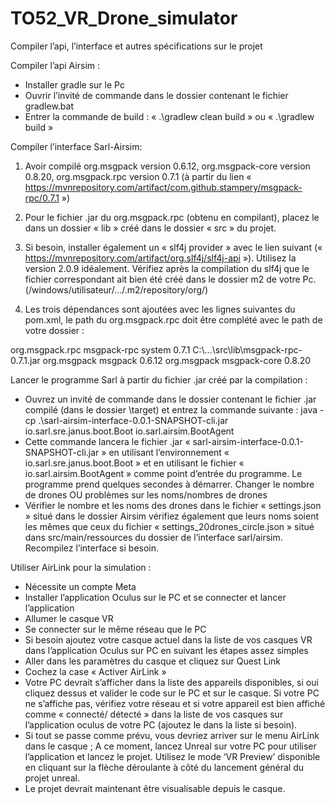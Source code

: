 # TO52_VR_Drone_simulator
Compiler l’api, l’interface et autres spécifications sur le projet

Compiler l’api Airsim : 

- Installer gradle sur le Pc
 - Ouvrir l’invité de commande dans le dossier contenant le fichier gradlew.bat 
 - Entrer la commande de build : « .\gradlew clean build » ou « .\gradlew build »
 

Compiler l’interface Sarl-Airsim:

1.	Avoir compilé org.msgpack version 0.6.12,    org.msgpack-core version 0.8.20,   org.msgpack.rpc version 0.7.1 (à partir du lien « https://mvnrepository.com/artifact/com.github.stampery/msgpack-rpc/0.7.1 »)

2.	Pour le fichier .jar du org.msgpack.rpc (obtenu en compilant), placez le dans un dossier « lib » créé dans le dossier « src » du projet.

3.	Si besoin, installer également un « slf4j provider » avec le lien suivant (« https://mvnrepository.com/artifact/org.slf4j/slf4j-api »). Utilisez la version 2.0.9 idéalement. Vérifiez après la compilation du slf4j que le fichier correspondant ait bien été créé dans le dossier m2 de votre Pc. (/windows/utilisateur/…/.m2/repository/org/)


4.	Les trois dépendances sont ajoutées avec les lignes suivantes du pom.xml, le path du org.msgpack.rpc doit être complété avec le path de votre dossier :
<dependency>
	<groupId>org.msgpack.rpc</groupId>
	<artifactId>msgpack-rpc</artifactId>
	<scope>system</scope>
	<version>0.7.1</version>
	<systemPath>C:\…\src\lib\msgpack-rpc-0.7.1.jar</systemPath>
</dependency>
<dependency>
	<groupId>org.msgpack</groupId>
	<artifactId>msgpack</artifactId>
	<version>0.6.12</version>
</dependency>
<dependency>
	<groupId>org.msgpack</groupId>
	<artifactId>msgpack-core</artifactId>
	<version>0.8.20</version>
</dependency> 




Lancer le programme Sarl à partir du fichier .jar créé par la compilation :

-	Ouvrez un invité de commande dans le dossier contenant le fichier .jar compilé (dans le dossier \target) et entrez la commande suivante : 
java -cp .\sarl-airsim-interface-0.0.1-SNAPSHOT-cli.jar io.sarl.sre.janus.boot.Boot io.sarl.airsim.BootAgent
-	Cette commande lancera le fichier .jar « sarl-airsim-interface-0.0.1-SNAPSHOT-cli.jar » en utilisant l’environnement « io.sarl.sre.janus.boot.Boot » et en utilisant le fichier « io.sarl.airsim.BootAgent » comme point d’entrée du programme. Le programme prend quelques secondes à démarrer.
Changer le nombre de drones OU problèmes sur les noms/nombres de drones
-	Vérifier le nombre et les noms des drones dans le fichier « settings.json » situé dans le dossier Airsim  vérifiez également que leurs noms soient les mêmes que ceux du fichier « settings_20drones_circle.json » situé dans src/main/ressources du dossier de l’interface sarl/airsim. Recompilez l’interface si besoin.

Utiliser AirLink pour la simulation :

-	Nécessite un compte Meta
-	Installer l’application Oculus sur le PC et se connecter et lancer l’application
-	Allumer le casque VR
-	Se connecter sur le même réseau que le PC
-	Si besoin ajoutez votre casque actuel dans la liste de vos casques VR dans l’application Oculus sur PC en suivant les étapes assez simples
-	Aller dans les paramètres du casque et cliquez sur Quest Link 
-	Cochez la case « Activer AirLink » 
-	Votre PC devrait s’afficher dans la liste des appareils disponibles, si oui cliquez dessus et valider le code sur le PC et sur le casque. Si votre PC ne s’affiche pas, vérifiez votre réseau et si votre appareil est bien affiché comme « connecté/ détecté » dans la liste de vos casques sur l’application oculus de votre PC (ajoutez le dans la liste si besoin).
-	Si tout se passe comme prévu, vous devriez arriver sur le menu AirLink dans le casque ; A ce moment, lancez Unreal sur votre PC pour utiliser l’application et lancez le projet. Utilisez le mode ‘VR Preview’ disponible en cliquant sur la flèche déroulante à côté du lancement général du projet unreal.
-	Le projet devrait maintenant être visualisable depuis le casque.
